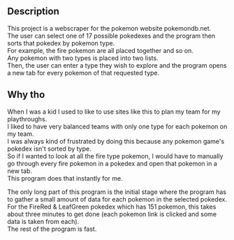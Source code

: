 Description
-----------
This project is a webscraper for the pokemon website pokemondb.net.  
The user can select one of 17 possible pokedexes and the program then sorts that pokedex by pokemon type.    
For example, the fire pokemon are all placed together and so on.  
Any pokemon with two types is placed into two lists.  
Then, the user can enter a type they wish to explore and the program opens a new tab for every pokemon
 of that requested type.  

Why tho
-------
When I was a kid I used to like to use sites like this to plan my team for my playthroughs.  
I liked to have very balanced teams with only one type for each pokemon on my team.  
I was always kind of frustrated by doing this because any pokemon game's pokedex isn't sorted by type.  
So if I wanted to look at all the fire type pokemon, I would have to manually go through every fire pokemon
 in a pokedex and open that pokemon in a new tab.  
This program does that instantly for me.


The only long part of this program is the initial stage where the program has to gather a small amount of data
for each pokemon in the selected pokedex. For the FireRed & LeafGreen pokedex which has 151 pokemon, this takes
about three minutes to get done (each pokemon link is clicked and some data is taken from each).  
The rest of the program is fast. 

